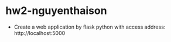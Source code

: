 # hw2-nguyenthaison
  - Create a web application by flask python with access address: http://localhost:5000
